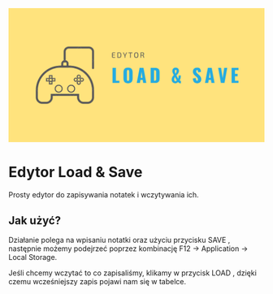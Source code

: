 ![editor](./gh/editor.png)

# Edytor Load & Save 

Prosty edytor do zapisywania notatek i wczytywania ich.

## Jak użyć?

Działanie polega na wpisaniu notatki oraz użyciu przycisku SAVE , następnie możemy podejrzeć poprzez kombinację F12 -> Application -> Local Storage.

Jeśli chcemy wczytać to co zapisaliśmy, klikamy w przycisk LOAD , dzięki czemu wcześniejszy zapis pojawi nam się w tabelce.


